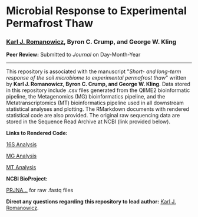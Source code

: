 # Microbial Response to Experimental Permafrost Thaw

### [Karl J. Romanowicz](https://lsa.umich.edu/eeb/people/graduate-students/kjromano.html), Byron C. Crump, and George W. Kling

**Peer Review:** Submitted to *Journal* on Day-Month-Year
_____________________________________

This repository is associated with the manuscript "*Short- and long-term response of the soil microbiome to experimental permafrost thaw*" written by **Karl J. Romanowicz, Byron C. Crump, and George W. Kling**. Data stored in this repository include .csv files generated from the QIIME2 bioinformatic pipeline, the Metagenomics (MG) bioinformatics pipeline, and the Metatranscriptomics (MT) bioinformatics pipeline used in all downstream statistical analyses and plotting. The RMarkdown documents with rendered statistical code are also provided. The original raw sequencing data are stored in the Sequence Read Archive at NCBI (link provided below).

**Links to Rendered Code:**

[16S Analysis]()

[MG Analysis]()

[MT Analysis]()

**NCBI BioProject:**

[PRJNA...]() for raw .fastq files

**Direct any questions regarding this repository to lead author:** [Karl J. Romanowicz](mailto:kjromano@umich.edu).
